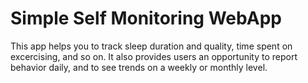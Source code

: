 # Simple Self Monitoring WebApp
This app helps you to track sleep duration and quality, time spent on excercising, and so on. 
It also provides users an opportunity to report behavior daily, and to see trends on a weekly or monthly level.
